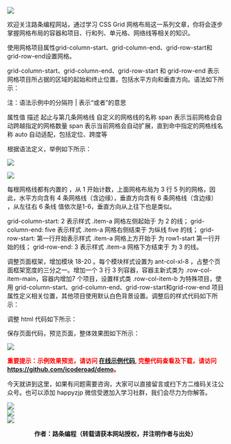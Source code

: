 ![](https://www.icoderoad.com/demo/grid/images/css-grid.png)

欢迎关注路条编程网站，通过学习 CSS Grid 网格布局这一系列文章，你将会逐步掌握网格布局的容器和项目、行和列、单元格、网络线等相关的知识。

使用网格项目属性grid-column-start、grid-column-end、grid-row-start和grid-row-end设置网格。

grid-column-start、grid-column-end、grid-row-start 和 grid-row-end 表示网格项目所占据的区域的起始和终止位置，包括水平方向和垂直方向。语法如下所示：

<style type="text/css">
.item {
  grid-column-start: <number> | <name> | span <number> | span <name> | auto;
  grid-column-end: <number> | <name> | span <number> | span <name> | auto;
  grid-row-start: <number> | <name> | span <number> | span <name> | auto;
  grid-row-end: <number> | <name> | span <number> | span <name> | auto;
}
</style>

注：语法示例中的分隔符 | 表示“或者”的意思

属性值                 描述
<number>          起止与第几条网格线
<name>            自定义的网格线的名称
span <number>     表示当前网格会自动跨越指定的网格数量
span <name>       表示当前网格会自动扩展，直到命中指定的网格线名称
auto              自动适配，包括定位、跨度等

根据语法定义，举例如下所示：
<style type="text/css">
.item-a {
  grid-column-start: 2;
  grid-column-end: five;
  grid-row-start: row1-start;
  grid-row-end: 3;
}
</style>

![](https://www.icoderoad.com/demo/grid/images/grid-row-col-start-end-01.png)

<style type="text/css">
.item-b {
  grid-column-start: 1;
  grid-column-end: span col4-start;
  grid-row-start: 2;
  grid-row-end: span 2;
}
</style>

![](https://www.icoderoad.com/demo/grid/images/grid-row-col-start-end-02.png)


每根网格线都有内置的 <number>，从 1 开始计数，上面网格布局为 3 行 5 列的网格，因此，水平方向含有 4 条网格线（含边缘），垂直方向含有 6 条网格线（含边缘） ，从左往右 6 条线<number> 值依次是1-6，垂直方向从上往下也是类似。

grid-column-start: 2 表示样式 .item-a 网格左侧起始于 <number> 为 2 的线；
grid-column-end: five 表示样式 .item-a 网格右侧结束于 <name> 为纵线 five 的线；
grid-row-start:  第一行开始表示样式 .item-a 网格上方开始于 <name> 为 row1-start 第一行开始的线；
grid-row-end: 3 表示样式 .item-a 网格下方结束于 <number> 为 3 的线。


调整页面框架，增加模块 18-20 。每个模块样式设置为 ant-col-xl-8 ，占整个页面框架宽度的三分之一。增加一个 3 行 3 列容器，容器主新式类为 .row-col-item-main，容器内增加7 个项目，设置样式类 .row-col-item-b 为特殊项目，使用 grid-column-start、grid-column-end、grid-row-start和grid-row-end 项目属性定义相关位置，其他项目使用默认白色背景设置。调整后的样式代码如下所示：

<style type="text/css">
  .row-col-item-main {
      grid-template-columns: [第一根纵线] 80px [纵线2] auto [纵线3] 100px [最后的结束线];
      grid-template-rows: [第一行开始] 25% [第一行结束] 100px [行3] auto [行末];
  }

  .row-col-item-b {
    grid-column-start: 2;
    grid-column-end: span 纵线3;
    grid-row-start: 第一行开始;
    grid-row-end: span 3;
    border-left: 0px solid  #000 !important; 
    margin: 0px 0px -1px 0px !important;
  }

</style>

调整 html 代码如下所示：
<article class="article  ant-col ant-col-xs-24 ant-col-sm-12 ant-col-md-12 ant-col-lg-12 ant-col-xl-8">
   <div class="card">
      <div class="container row-col-item-main ">
         <div class="item2 row-col-item-b  grid-auto-border"></div>
         <div class="box-no-margin grid-auto-border border-radius-top-left"></div>
         <div class="box-no-margin grid-auto-border border-radius-top-right"></div>
         <div class="box-no-margin grid-auto-border "></div>
         <div class="box-no-margin grid-auto-border "></div>
         <div class="box-no-margin grid-auto-border border-radius-bottom-left"></div>
         <div class="box-no-margin grid-auto-border border-radius-bottom-right"></div>
      </div>
    </div>
</article>  


保存页面代码，预览页面，整体效果图如下所示：

![](https://www.icoderoad.com/demo/grid/images/html20-show01.png)

<p style="color:red;">
  <b>
  重要提示：示例效果预览，请访问 <a href="https://www.icoderoad.com/demo/" target="_blank">在线示例代码</a>, 完整代码查看及下载，请访问 <a href="https://github.com/icoderoad/demo" target="_blank"> https://github.com/icoderoad/demo</a>。
  </b>
</p>

<p>今天就讲到这里，如果有问题需要咨询，大家可以直接留言或扫下方二维码关注公众号。也可以添加 happyzjp 微信受邀加入学习社群，我们会尽力为你解答。</p>

![](https://www.icoderoad.com/upload/2020/09/icoderoad-41b3e8fe1caa4990b529c875f055e507.png)<br/>
![](https://www.icoderoad.com/upload/2020/09/xy-dc4752b6b7d34ba6b2de3c152c1d2961.png)<br/>
![](https://www.icoderoad.com/upload/2020/09/end-e22f055734c84115a28f03ca03df589a.png)<br/>

<center>
  <b>作者：路条编程（转载请获本网站授权，并注明作者与出处）</b>
</center>


